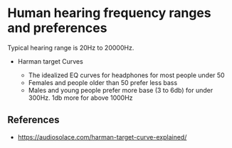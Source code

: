 # Human hearing frequency ranges and preferences

Typical hearing range is 20Hz to 20000Hz.

- Harman target Curves

  - The idealized EQ curves for headphones for most people under 50
  - Females and people older than 50 prefer less bass
  - Males and young people prefer more base (3 to 6db) for under 300Hz. 1db more for above 1000Hz

## References

- <https://audiosolace.com/harman-target-curve-explained/>